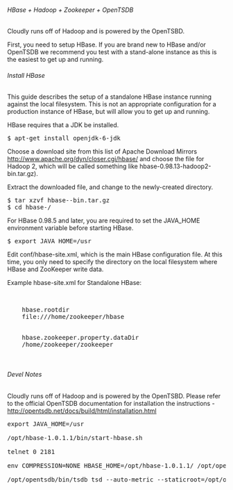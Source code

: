 ###### HBase + Hadoop + Zookeeper + OpenTSDB

Cloudly runs off of Hadoop and is powered by the OpenTSBD.  

First, you need to setup HBase.  If you are brand new to HBase and/or OpenTSDB we recommend you test with a stand-alone instance as this is the easiest to get up and running.

###### Install HBase

This guide describes the setup of a standalone HBase instance running against the local filesystem. This is not an appropriate configuration for a production instance of HBase, but will allow you to get up and running.

HBase requires that a JDK be installed.

<pre>
$ apt-get install openjdk-6-jdk
</pre>

Choose a download site from this list of Apache Download Mirrors http://www.apache.org/dyn/closer.cgi/hbase/ and choose the file for Hadoop 2, which will be called something like hbase-0.98.13-hadoop2-bin.tar.gz).

Extract the downloaded file, and change to the newly-created directory.

<pre>
$ tar xzvf hbase-<?eval ${project.version}?>-bin.tar.gz
$ cd hbase-<?eval ${project.version}?>/
</pre>

For HBase 0.98.5 and later, you are required to set the JAVA_HOME environment variable before starting HBase.

<pre>
$ export JAVA_HOME=/usr
</pre>


Edit conf/hbase-site.xml, which is the main HBase configuration file. At this time, you only need to specify the directory on the local filesystem where HBase and ZooKeeper write data.

Example hbase-site.xml for Standalone HBase:

<pre>
<configuration>
  <property>
    <name>hbase.rootdir</name>
    <value>file:///home/zookeeper/hbase</value>
  </property>
  <property>
    <name>hbase.zookeeper.property.dataDir</name>
    <value>/home/zookeeper/zookeeper</value>
  </property>
</configuration>
</pre>




###### Devel Notes

Cloudly runs off of Hadoop and is powered by the OpenTSBD.  Please refer to the official OpenTSDB documentation for installation the instructions - http://opentsdb.net/docs/build/html/installation.html

<pre>
export JAVA_HOME=/usr

/opt/hbase-1.0.1.1/bin/start-hbase.sh

telnet 0 2181

env COMPRESSION=NONE HBASE_HOME=/opt/hbase-1.0.1.1/ /opt/opentsdb/tools/create_table.sh

/opt/opentsdb/bin/tsdb tsd --auto-metric --staticroot=/opt/opentsdb/static/ --port=4242 --auto-metric --cachedir="/home/hbase/opentsdb-cache/" --zkquorum=localhost:2181
</pre>
